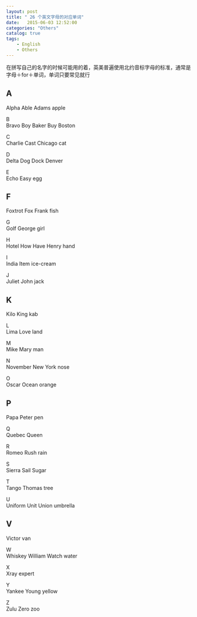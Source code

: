 ```yaml
---
layout: post
title: " 26 个英文字母的对应单词"
date:   2015-06-03 12:52:00 
categories: "Others"
catalog: true
tags: 
    - English
	- Others
---
```




在拼写自己的名字的时候可能用的着，英美普遍使用北约音标字母的标准，通常是字母＋for＋单词，单词只要常见就行   

## A

Alpha&nbsp;Able&nbsp;Adams&nbsp;apple   

B   
Bravo&nbsp;Boy&nbsp;Baker&nbsp;Buy&nbsp;Boston   

C   
Charlie&nbsp;Cast&nbsp;Chicago&nbsp;cat   

D   
Delta&nbsp;Dog&nbsp;Dock&nbsp;Denver   

E   
Echo&nbsp;Easy&nbsp;egg    

## F

Foxtrot&nbsp;Fox&nbsp;Frank&nbsp;fish    

G   
Golf&nbsp;George&nbsp;girl   

H   
Hotel&nbsp;How&nbsp;Have&nbsp;Henry&nbsp;hand   

I   
India&nbsp;Item&nbsp;ice-cream   

J   
Juliet&nbsp;John&nbsp;jack    

## K

Kilo&nbsp;King&nbsp;kab   

L   
Lima&nbsp;Love&nbsp;land    

M   
Mike&nbsp;Mary&nbsp;man    

N   
November&nbsp;New York&nbsp;nose    

O   
Oscar&nbsp;Ocean&nbsp;orange    

## P

Papa&nbsp;Peter&nbsp;pen    

Q   
Quebec&nbsp;Queen&nbsp;   

R   
Romeo&nbsp;Rush&nbsp;rain    

S   
Sierra&nbsp;Sail&nbsp;Sugar   

T   
Tango&nbsp;Thomas&nbsp;tree    

U   
Uniform&nbsp;Unit&nbsp;Union&nbsp;umbrella    

## V

Victor&nbsp;van    

W   
Whiskey&nbsp;William&nbsp;Watch&nbsp;water   

X   
Xray&nbsp;expert   

Y   
Yankee&nbsp;Young&nbsp;yellow    

Z   
Zulu&nbsp;Zero&nbsp;zoo
